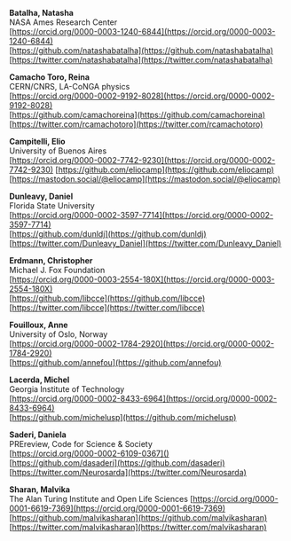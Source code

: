 __Batalha, Natasha__  
NASA Ames Research Center  
[https://orcid.org/0000-0003-1240-6844](https://orcid.org/0000-0003-1240-6844)  
[https://github.com/natashabatalha](https://github.com/natashabatalha)  
[https://twitter.com/natashabatalha](https://twitter.com/natashabatalha)  
  
__Camacho Toro, Reina__  
CERN/CNRS, LA-CoNGA physics  
[https://orcid.org/0000-0002-9192-8028](https://orcid.org/0000-0002-9192-8028)   
[https://github.com/camachoreina](https://github.com/camachoreina)  
[https://twitter.com/rcamachotoro](https://twitter.com/rcamachotoro)  
  
__Campitelli, Elio__  
University of Buenos Aires  
[https://orcid.org/0000-0002-7742-9230](https://orcid.org/0000-0002-7742-9230)
[https://github.com/eliocamp](https://github.com/eliocamp) 
[https://mastodon.social/@eliocamp](https://mastodon.social/@eliocamp)
  
__Dunleavy, Daniel__  
Florida State University  
[https://orcid.org/0000-0002-3597-7714](https://orcid.org/0000-0002-3597-7714)   
[https://github.com/dunldj](https://github.com/dunldj)  
[https://twitter.com/Dunleavy_Daniel](https://twitter.com/Dunleavy_Daniel)  
      
__Erdmann, Christopher__  
Michael J. Fox Foundation  
[https://orcid.org/0000-0003-2554-180X](https://orcid.org/0000-0003-2554-180X)  
[https://github.com/libcce](https://github.com/libcce)  
[https://twitter.com/libcce](https://twitter.com/libcce)  
  
__Fouilloux, Anne__  
University of Oslo, Norway  
[https://orcid.org/0000-0002-1784-2920](https://orcid.org/0000-0002-1784-2920)    
[https://github.com/annefou](https://github.com/annefou)  

__Lacerda, Michel__  
Georgia Institute of Technology	  
[https://orcid.org/0000-0002-8433-6964](https://orcid.org/0000-0002-8433-6964)	  
[https://github.com/michelusp](https://github.com/michelusp)  
  
__Saderi, Daniela__   
PREreview, Code for Science & Society	  
[https://orcid.org/0000-0002-6109-0367]()  
[https://github.com/dasaderi](https://github.com/dasaderi)  
[https://twitter.com/Neurosarda](https://twitter.com/Neurosarda)  
  
__Sharan, Malvika__  
The Alan Turing Institute and Open Life Sciences
[https://orcid.org/0000-0001-6619-7369](https://orcid.org/0000-0001-6619-7369)  
[https://github.com/malvikasharan](https://github.com/malvikasharan)  
[https://twitter.com/malvikasharan](https://twitter.com/malvikasharan)	  

